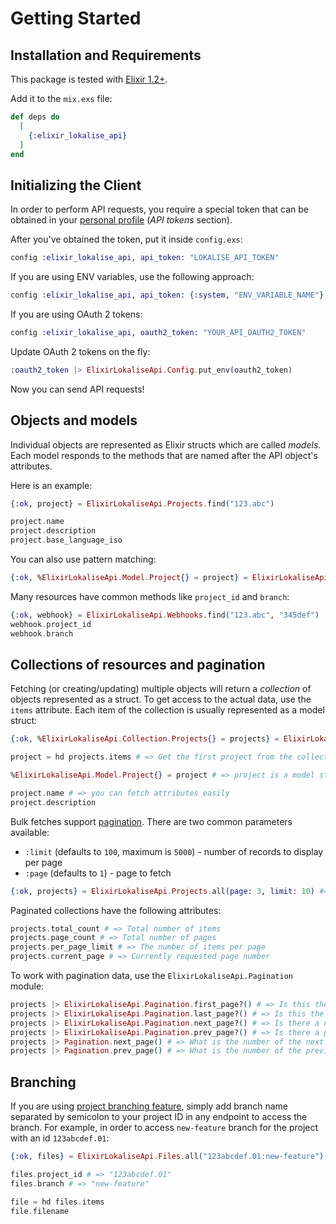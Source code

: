 # Getting Started

## Installation and Requirements

This package is tested with [Elixir 1.2+](https://elixir-lang.org/).

Add it to the `mix.exs` file:

```elixir
def deps do
  [
    {:elixir_lokalise_api}
  ]
end
```

## Initializing the Client

In order to perform API requests, you require a special token that can be obtained in your [personal profile](https://lokalise.com/profile#apitokens) (*API tokens* section).

After you've obtained the token, put it inside `config.exs`:

```elixir
config :elixir_lokalise_api, api_token: "LOKALISE_API_TOKEN"
```

If you are using ENV variables, use the following approach:

```elixir
config :elixir_lokalise_api, api_token: {:system, "ENV_VARIABLE_NAME"}
```

If you are using OAuth 2 tokens:

```elixir
config :elixir_lokalise_api, oauth2_token: "YOUR_API_OAUTH2_TOKEN"
```

Update OAuth 2 tokens on the fly:

```elixir
:oauth2_token |> ElixirLokaliseApi.Config.put_env(oauth2_token)
```

Now you can send API requests!

## Objects and models

Individual objects are represented as Elixir structs which are called *models*. Each model responds to the methods that are named after the API object's attributes.

Here is an example:

```elixir
{:ok, project} = ElixirLokaliseApi.Projects.find("123.abc")

project.name
project.description
project.base_language_iso
```

You can also use pattern matching:

```elixir
{:ok, %ElixirLokaliseApi.Model.Project{} = project} = ElixirLokaliseApi.Projects.find("123.abc")
```

Many resources have common methods like `project_id` and `branch`:

```elixir
{:ok, webhook} = ElixirLokaliseApi.Webhooks.find("123.abc", "345def")
webhook.project_id
webhook.branch
```

## Collections of resources and pagination

Fetching (or creating/updating) multiple objects will return a *collection* of objects represented as a struct. To get access to the actual data, use the `items` attribute. Each item of the collection is usually represented as a model struct:

```elixir
{:ok, %ElixirLokaliseApi.Collection.Projects{} = projects} = ElixirLokaliseApi.Projects.all()

project = hd projects.items # => Get the first project from the collection

%ElixirLokaliseApi.Model.Project{} = project # => project is a model struct

project.name # => you can fetch attributes easily
project.description
```

Bulk fetches support [pagination](https://app.lokalise.com/api2docs/curl/#resource-pagination). There are two common parameters available:

* `:limit` (defaults to `100`, maximum is `5000`) - number of records to display per page
* `:page` (defaults  to `1`) - page to fetch

```elixir
{:ok, projects} = ElixirLokaliseApi.Projects.all(page: 3, limit: 10) #=> Paginate by 10 records and fetch the third page
```

Paginated collections have the following attributes:

```elixir
projects.total_count # => Total number of items
projects.page_count # => Total number of pages
projects.per_page_limit # => The number of items per page
projects.current_page # => Currently requested page number
```

To work with pagination data, use the `ElixirLokaliseApi.Pagination` module:

```elixir
projects |> ElixirLokaliseApi.Pagination.first_page?() # => Is this the first page?
projects |> ElixirLokaliseApi.Pagination.last_page?() # => Is this the last page?
projects |> ElixirLokaliseApi.Pagination.next_page?() # => Is there a next page available?
projects |> ElixirLokaliseApi.Pagination.prev_page?() # => Is there a previous page available?
projects |> Pagination.next_page() # => What is the number of the next page?
projects |> Pagination.prev_page() # => What is the number of the previous page?
```

## Branching

If you are using [project branching feature](https://docs.lokalise.com/en/articles/3391861-project-branching), simply add branch name separated by semicolon to your project ID in any endpoint to access the branch. For example, in order to access `new-feature` branch for the project with an id `123abcdef.01`:

```elixir
{:ok, files} = ElixirLokaliseApi.Files.all("123abcdef.01:new-feature")

files.project_id # => "123abcdef.01"
files.branch # => "new-feature"

file = hd files.items
file.filename
```
